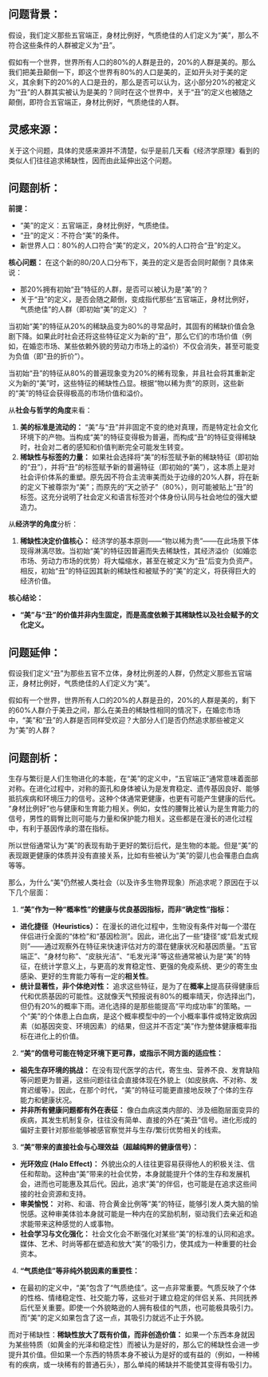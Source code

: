 ## 问题背景：

假设，我们定义那些五官端正，身材比例好，气质绝佳的人们定义为“美”，那么不符合这些条件的人群被定义为“丑”。

假如有一个世界，世界所有人口的80%的人群是丑的，20%的人群是美的。那么我们把美丑颠倒一下，即这个世界有80%的人口是美的，正如开头对于美的定义，其余剩下的20%的人口是丑的，那么是否可以认为，这小部分20%的被定义为‘“丑”的人群其实被认为是美的？同时在这个世界中，关于“丑”的定义也被随之颠倒，即符合五官端正，身材比例好，气质绝佳的人群。

## 灵感来源：

关于这个问题，具体的灵感来源并不清楚，似乎是前几天看《经济学原理》看到的类似人们往往追求稀缺性，因而由此延伸出这个问题。

## 问题剖析：

**前提：**

- “美”的定义：五官端正，身材比例好，气质绝佳。
- “丑”的定义：不符合“美”的条件。
- 新世界人口：80%的人口符合“美”的定义，20%的人口符合“丑”的定义。

**核心问题：** 在这个新的80/20人口分布下，美丑的定义是否会同时颠倒？具体来说：

- 那20%拥有初始“丑”特征的人群，是否可以被认为是“美”的？
- 关于“丑”的定义，是否会随之颠倒，变成指代那些“五官端正，身材比例好，气质绝佳”的人群（即初始“美”的定义）？

当初始“美”的特征从20%的稀缺品变为80%的寻常品时，其固有的稀缺价值会急剧下降。如果此时社会还将这些特征定义为新的“丑”，那么它们的市场价值（例如，在婚恋市场、某些依赖外貌的劳动力市场上的溢价）不仅会消失，甚至可能变为负值（即“丑的折价”）。

当初始“丑”的特征从80%的普遍现象变为20%的稀有现象，并且社会将其重新定义为新的“美”时，这些特征的稀缺性凸显。根据“物以稀为贵”的原则，这些新的“美”的特征会获得极高的市场价值和溢价。

从**社会与哲学的角度**来看：

1. **美的标准是流动的：** “美”与“丑”并非固定不变的绝对真理，而是特定社会文化环境下的产物。当构成“美”的特征变得极为普遍，而构成“丑”的特征变得稀缺时，社会对二者的感知和价值判断完全可能发生转变。
2. **稀缺性与标签的力量：** 如果社会选择将“美”的标签赋予新的稀缺特征（即初始的“丑”），并将“丑”的标签赋予新的普遍特征（即初始的“美”），这本质上是对社会评价体系的重塑。原先因不符合主流审美而处于边缘的20%人群，将在新的定义下被尊崇为“美”；而原先的“天之骄子”（80%），则可能被贴上“丑”的标签。这充分说明了社会定义和语言标签对个体身份认同与社会地位的强大塑造力。

从**经济学的角度**分析：

1. **稀缺性决定价值核心：** 经济学的基本原则——“物以稀为贵”——在此场景下体现得淋漓尽致。当初始“美”的特征因普遍而失去稀缺性，其经济溢价（如婚恋市场、劳动力市场的优势）将大幅缩水，甚至在被定义为“丑”后变为负资产。相反，初始“丑”的特征因其新的稀缺性和被赋予的“美”的定义，将获得巨大的经济价值。

**核心结论：**

- **“美”与“丑”的价值并非内生固定，而是高度依赖于其稀缺性以及社会赋予的文化定义。**



## 问题延伸：

假设我们定义“丑”为那些五官不立体，身材比例差的人群，仍然定义那些五官端正，身材比例好，气质绝佳的人们定义为“美”。

假如有一个世界，世界所有人口的20%的人群是丑的，20%的人群是美的，剩下的60%人群介于美丑之间，那么在美丑的稀缺性相同的情况下，在婚恋市场中，“美”和“丑”的人群是否同样受欢迎？大部分人们是否仍然追求那些被定义为“美”的人群？



## 问题剖析：

生存与繁衍是人们生物进化的本能，在“美”的定义中，“五官端正”通常意味着面部对称。在进化过程中，对称的面孔和身体被认为是发育稳定、遗传基因良好、能够抵抗疾病和环境压力的信号。这种个体通常更健康，也更有可能产生健康的后代。 “身材比例好”也与健康和生育能力相关。例如，女性的腰臀比被认为是生育能力的信号，男性的肩臀比则可能与力量和保护能力相关。这些都是在漫长的进化过程中，有利于基因传承的潜在指标。

所以世俗通常认为“美”的表现有助于更好的繁衍后代，是生物的本能。但是“美”的表现跟更健康的体质并没有直接关系，比如有些被认为“美”的婴儿也会罹患白血病等等。

那么，为什么“美”仍然被人类社会（以及许多生物界现象）所追求呢？原因在于以下几个层面：

1. **“美”作为一种“概率性”的健康与优良基因指标，而非“确定性”指标：**

- **进化捷径（Heuristics）：** 在漫长的进化过程中，生物没有条件对每一个潜在伴侣进行全面的“体检”和“基因检测”。因此，进化出了一些“捷径”或“启发式规则”——通过观察外在特征来快速评估对方的潜在健康状况和基因质量。“五官端正”、“身材匀称”、“皮肤光洁”、“毛发光泽”等这些通常被认为是“美”的特征，在统计学意义上，与更高的发育稳定性、更强的免疫系统、更少的寄生虫感染、更好的生育能力等有一定的**相关性**。
- **统计显著性，非个体绝对性：** 追求这些特征，是为了在**概率上**提高获得健康后代和优质基因的可能性。这就像天气预报说有80%的概率晴天，你选择出门，但仍有20%的概率下雨。进化选择的是那些能提高“平均成功率”的策略。一个“美”的个体患上白血病，是这个概率模型中的一个小概率事件或特定致病因素（如基因突变、环境因素）的结果，但这并不否定“美”作为整体健康概率指标在进化上的价值。

2. **“美”的信号可能在特定环境下更可靠，或指示不同方面的适应性：**

- **祖先生存环境的挑战：** 在没有现代医学的古代，寄生虫、营养不良、发育缺陷等问题更为普遍，这些问题往往会直接体现在外貌上（如皮肤病、不对称、发育迟缓等）。因此，在那个时代，“美”的特征可能更直接地反映了个体的生存能力和健康状况。
- **并非所有健康问题都有外在表征：** 像白血病这类内部的、涉及细胞层面变异的疾病，其发生机制复杂，往往没有简单、直接的外在“美丑”信号。进化形成的偏好主要针对那些能够被感官察觉并与生存/繁衍优势相关的线索。

3. **“美”带来的直接社会与心理效益（超越纯粹的健康信号）：**

- **光环效应 (Halo Effect)：** 外貌出众的人往往更容易获得他人的积极关注、信任和帮助。这种由“美”带来的社会优势，本身就能提升个体的生存和发展机会，进而也可能惠及其后代。因此，追求“美”的伴侣，也可能是在追求这些间接的社会资源和支持。
- **审美愉悦：** 对称、和谐、符合黄金比例等“美”的特征，能够引发人类大脑的愉悦感。这种审美体验本身就可能是一种内在的奖励机制，驱动我们去亲近和追求能带来这种感觉的人或事物。
- **社会学习与文化强化：** 社会文化会不断强化对某些“美”的标准的认同和追求。媒体、艺术、时尚等都在塑造和放大“美”的吸引力，使其成为一种重要的社会资本。

4. **“气质绝佳”等非纯外貌因素的重要性：**

- 在最初的定义中，“美”包含了“气质绝佳”。这一点非常重要。气质反映了个体的性格、情绪稳定性、社交能力等，这些对于建立稳定的伴侣关系、共同抚养后代至关重要。即使一个外貌略逊的人拥有极佳的气质，也可能极具吸引力。而“美”的定义如果包含了这一点，其吸引力就远不止于外貌。

而对于稀缺性：**稀缺性放大了既有价值，而非创造价值：** 如果一个东西本身就因为某些特质（如黄金的光泽和稳定性）而被认为是好的，那么它的稀缺性会进一步提升其价值。但如果一个东西的特质本身不被认为是好的或有益的（例如，一种稀有的疾病，或一块稀有的普通石头），那么单纯的稀缺并不能使其变得有吸引力。
